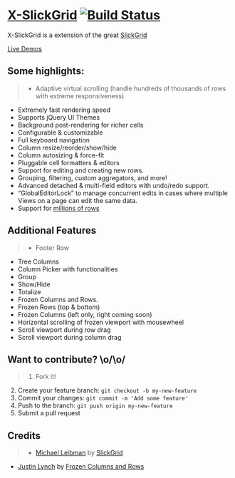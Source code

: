 # [X-SlickGrid](https://ddomingues.github.io/X-SlickGrid) [![Build Status](https://secure.travis-ci.org/ddomingues/X-SlickGrid.svg?branch=master)](https://travis-ci.org/ddomingues/X-SlickGrid)

X-SlickGrid is a extension of the great [SlickGrid](https://github.com/mleibman/SlickGrid)

[Live Demos](https://ddomingues.github.io/X-SlickGrid/liveDemo/examples/index.html)

## Some highlights:
>* Adaptive virtual scrolling (handle hundreds of thousands of rows with extreme responsiveness)
* Extremely fast rendering speed
* Supports jQuery UI Themes
* Background post-rendering for richer cells
* Configurable & customizable
* Full keyboard navigation
* Column resize/reorder/show/hide
* Column autosizing & force-fit
* Pluggable cell formatters & editors
* Support for editing and creating new rows.
* Grouping, filtering, custom aggregators, and more!
* Advanced detached & multi-field editors with undo/redo support.
* “GlobalEditorLock” to manage concurrent edits in cases where multiple Views on a page can edit the same data.
* Support for [millions of rows](http://stackoverflow.com/a/2569488/1269037)

## Additional Features

>* Footer Row
* Tree Columns
* Column Picker with functionalities
 * Group
 * Show/Hide
 * Totalize
* Frozen Columns and Rows.
 * Frozen Rows (top & bottom)
 * Frozen Columns (left only, right coming soon)
 * Horizontal scrolling of frozen viewport with mousewheel
 * Scroll viewport during row drag
 * Scroll viewport during column drag
 
## Want to contribute? \o/\o/

>1. Fork it!
2. Create your feature branch: `git checkout -b my-new-feature`
3. Commit your changes: `git commit -m 'Add some feature'`
4. Push to the branch: `git push origin my-new-feature`
5. Submit a pull request

## Credits

>* [Michael Leibman](https://github.com/mleibman) by [SlickGrid](https://github.com/mleibman/SlickGrid)
* [Justin Lynch](https://github.com/jlynch7) by [Frozen Columns and Rows](https://github.com/JLynch7/SlickGrid/tree/2.0-frozenRowsAndColumns)
